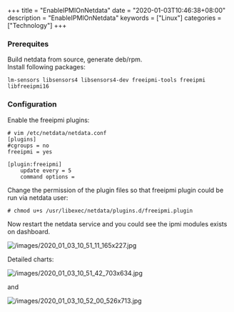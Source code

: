 +++
title = "EnableIPMIOnNetdata"
date = "2020-01-03T10:46:38+08:00"
description = "EnableIPMIOnNetdata"
keywords = ["Linux"]
categories = ["Technology"]
+++
### Prerequites
Build netdata from source, generate deb/rpm.    
Install following packages:    

```
lm-sensors libsensors4 libsensors4-dev freeipmi-tools freeipmi libfreeipmi16
```
### Configuration
Enable the freeipmi plugins:    

```
# vim /etc/netdata/netdata.conf
[plugins]
#cgroups = no
freeipmi = yes

[plugin:freeipmi]
    update every = 5
    command options = 
```

Change the permission of the plugin files so that freeipmi plugin could be run via netdata user:    

```
# chmod u+s /usr/libexec/netdata/plugins.d/freeipmi.plugin
```
Now restart the netdata service and you could see the ipmi modules exists on dashboard.    

![/images/2020_01_03_10_51_11_165x227.jpg](/images/2020_01_03_10_51_11_165x227.jpg)

Detailed charts:    

![/images/2020_01_03_10_51_42_703x634.jpg](/images/2020_01_03_10_51_42_703x634.jpg)

and

![/images/2020_01_03_10_52_00_526x713.jpg](/images/2020_01_03_10_52_00_526x713.jpg)

